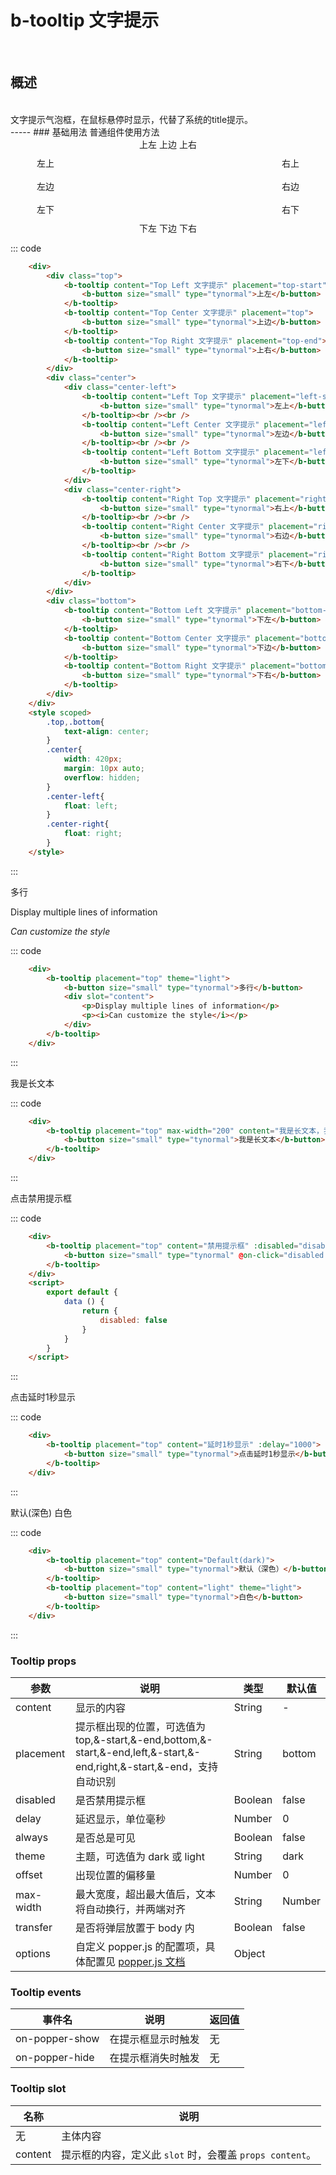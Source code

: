 # b-tooltip 文字提示
&nbsp;
## 概述
<br>
文字提示气泡框，在鼠标悬停时显示，代替了系统的title提示。<br>
-----
### 基础用法
普通组件使用方法

<div class="example">
    <div class="example-box">
        <div>
            <div class="top">
                <b-tooltip content="Top Left 文字提示" placement="top-start">
                    <b-button size="small" type="tynormal">上左</b-button>
                </b-tooltip>
                <b-tooltip content="Top Center 文字提示" placement="top">
                    <b-button size="small" type="tynormal">上边</b-button>
                </b-tooltip>
                <b-tooltip content="Top Right 文字提示" placement="top-end">
                    <b-button size="small" type="tynormal">上右</b-button>
                </b-tooltip>
            </div>
            <div class="center">
                <div class="center-left">
                    <b-tooltip content="Left Top 文字提示" placement="left-start">
                        <b-button size="small" type="tynormal">左上</b-button>
                    </b-tooltip><br /><br />
                    <b-tooltip content="Left Center 文字提示" placement="left">
                        <b-button size="small" type="tynormal">左边</b-button>
                    </b-tooltip><br /><br />
                    <b-tooltip content="Left Bottom 文字提示" placement="left-end">
                        <b-button size="small" type="tynormal">左下</b-button>
                    </b-tooltip>
                </div>
                <div class="center-right">
                    <b-tooltip content="Right Top 文字提示" placement="right-start">
                        <b-button size="small" type="tynormal">右上</b-button>
                    </b-tooltip><br /><br />
                    <b-tooltip content="Right Center 文字提示" placement="right">
                        <b-button size="small" type="tynormal">右边</b-button>
                    </b-tooltip><br /><br />
                    <b-tooltip content="Right Bottom 文字提示" placement="right-end">
                        <b-button size="small" type="tynormal">右下</b-button>
                    </b-tooltip>
                </div>
            </div>
            <div class="bottom">
                <b-tooltip content="Bottom Left 文字提示" placement="bottom-start">
                    <b-button size="small" type="tynormal">下左</b-button>
                </b-tooltip>
                <b-tooltip content="Bottom Center 文字提示" placement="bottom">
                    <b-button size="small" type="tynormal">下边</b-button>
                </b-tooltip>
                <b-tooltip content="Bottom Right 文字提示" placement="bottom-end">
                    <b-button size="small" type="tynormal">下右</b-button>
                </b-tooltip>
            </div>
        </div>
    </div>

::: code
```html
    <div>
        <div class="top">
            <b-tooltip content="Top Left 文字提示" placement="top-start">
                <b-button size="small" type="tynormal">上左</b-button>
            </b-tooltip>
            <b-tooltip content="Top Center 文字提示" placement="top">
                <b-button size="small" type="tynormal">上边</b-button>
            </b-tooltip>
            <b-tooltip content="Top Right 文字提示" placement="top-end">
                <b-button size="small" type="tynormal">上右</b-button>
            </b-tooltip>
        </div>
        <div class="center">
            <div class="center-left">
                <b-tooltip content="Left Top 文字提示" placement="left-start">
                    <b-button size="small" type="tynormal">左上</b-button>
                </b-tooltip><br /><br />
                <b-tooltip content="Left Center 文字提示" placement="left">
                    <b-button size="small" type="tynormal">左边</b-button>
                </b-tooltip><br /><br />
                <b-tooltip content="Left Bottom 文字提示" placement="left-end">
                    <b-button size="small" type="tynormal">左下</b-button>
                </b-tooltip>
            </div>
            <div class="center-right">
                <b-tooltip content="Right Top 文字提示" placement="right-start">
                    <b-button size="small" type="tynormal">右上</b-button>
                </b-tooltip><br /><br />
                <b-tooltip content="Right Center 文字提示" placement="right">
                    <b-button size="small" type="tynormal">右边</b-button>
                </b-tooltip><br /><br />
                <b-tooltip content="Right Bottom 文字提示" placement="right-end">
                    <b-button size="small" type="tynormal">右下</b-button>
                </b-tooltip>
            </div>
        </div>
        <div class="bottom">
            <b-tooltip content="Bottom Left 文字提示" placement="bottom-start">
                <b-button size="small" type="tynormal">下左</b-button>
            </b-tooltip>
            <b-tooltip content="Bottom Center 文字提示" placement="bottom">
                <b-button size="small" type="tynormal">下边</b-button>
            </b-tooltip>
            <b-tooltip content="Bottom Right 文字提示" placement="bottom-end">
                <b-button size="small" type="tynormal">下右</b-button>
            </b-tooltip>
        </div>
    </div>
    <style scoped>
        .top,.bottom{
            text-align: center;
        }
        .center{
            width: 420px;
            margin: 10px auto;
            overflow: hidden;
        }
        .center-left{
            float: left;
        }
        .center-right{
            float: right;
        }
    </style>
```
:::
</div>

<div class="example">
    <div class="example-box">
        <div>
            <b-tooltip placement="top" theme="light">
                <b-button size="small" type="tynormal">多行</b-button>
                <div slot="content">
                    <p>Display multiple lines of information</p>
                    <p><i>Can customize the style</i></p>
                </div>
            </b-tooltip>
        </div>
    </div>

::: code
```html
    <div>
        <b-tooltip placement="top" theme="light">
            <b-button size="small" type="tynormal">多行</b-button>
            <div slot="content">
                <p>Display multiple lines of information</p>
                <p><i>Can customize the style</i></p>
            </div>
        </b-tooltip>
    </div>
```
:::
</div>

<div class="example">
    <div class="example-box">
        <div>
            <b-tooltip placement="top" max-width="200" content="我是长文本，我是长文本，我是长文本，我是长文本，我是长文本">
                <b-button size="small" type="tynormal">我是长文本</b-button>
            </b-tooltip>
        </div>
    </div>

::: code
```html
    <div>
        <b-tooltip placement="top" max-width="200" content="我是长文本，我是长文本，我是长文本，我是长文本，我是长文本">
            <b-button size="small" type="tynormal">我是长文本</b-button>
        </b-tooltip>
    </div>
```
:::
</div>

<div class="example">
    <div class="example-box">
        <div>
            <b-tooltip placement="top" content="禁用提示框" :disabled="disabled">
                <b-button size="small" type="tynormal" @on-click="disabled = true">点击禁用提示框</b-button>
            </b-tooltip>
        </div>
    </div>

::: code
```html
    <div>
        <b-tooltip placement="top" content="禁用提示框" :disabled="disabled">
            <b-button size="small" type="tynormal" @on-click="disabled = true">点击禁用提示框</b-button>
        </b-tooltip>
    </div>
    <script>
        export default {
            data () {
                return {
                    disabled: false
                }
            }
        }
    </script>
```
:::
</div>

<div class="example">
    <div class="example-box">
        <div>
            <b-tooltip placement="top" content="延时1秒显示" :delay="1000">
                <b-button size="small" type="tynormal">点击延时1秒显示</b-button>
            </b-tooltip>
        </div>
    </div>

::: code
```html
    <div>
        <b-tooltip placement="top" content="延时1秒显示" :delay="1000">
            <b-button size="small" type="tynormal">点击延时1秒显示</b-button>
        </b-tooltip>
    </div>
```
:::
</div>

<div class="example">
    <div class="example-box">
        <div>
            <b-tooltip placement="top" content="Default(dark) 深色">
                <b-button size="small" type="tynormal">默认(深色)</b-button>
            </b-tooltip>
            <b-tooltip placement="right" content="light 白色 白色" theme="light">
                <b-button size="small" type="tynormal">白色</b-button>
            </b-tooltip>
        </div>
    </div>

::: code
```html
    <div>
        <b-tooltip placement="top" content="Default(dark)">
            <b-button size="small" type="tynormal">默认（深色）</b-button>
        </b-tooltip>
        <b-tooltip placement="top" content="light" theme="light">
            <b-button size="small" type="tynormal">白色</b-button>
        </b-tooltip>
    </div>
```
:::
</div>

<script>
export default {
    data () {
        return {
            disabled: false
        }
    },
    methods: {
    }
}
</script>
<style scoped>
    .top,.bottom{
        text-align: center;
    }
    .center{
        width: 420px;
        margin: 10px auto;
        overflow: hidden;
    }
    .center-left{
        float: left;
    }
    .center-right{
        float: right;
    }
</style>

### Tooltip props
| 参数      | 说明    | 类型        | 默认值   |
|---------- |-------- |---------- |-------------  |
| content   | 显示的内容                               | String        | -      |
| placement | 提示框出现的位置，可选值为top,&-start,&-end,bottom,&-start,&-end,left,&-start,&-end,right,&-start,&-end，支持自动识别 | String | bottom |
| disabled  | 是否禁用提示框                                    | Boolean         | false   |
| delay     | 延迟显示，单位毫秒                                 | Number          |  0  |
| always    | 是否总是可见                                      | Boolean         |  false  |
| theme     | 主题，可选值为 dark 或 light                       | String          | dark   |
| offset    | 出现位置的偏移量                                   | Number          | 0  |
| max-width | 最大宽度，超出最大值后，文本将自动换行，并两端对齐       | String | Number | -  |
| transfer  | 是否将弹层放置于 body 内                            | Boolean         | false   |
| options   | 自定义 popper.js 的配置项，具体配置见 <a href="https://popper.js.org/popper-documentation.html" target="_blank">popper.js 文档</a> | Object    | |

### Tooltip events
| 事件名          | 说明              | 返回值 |
| -------------- | ---------------- | -- |
| on-popper-show | 在提示框显示时触发  | 无 |
| on-popper-hide | 在提示框消失时触发  | 无 |

### Tooltip slot
| 名称      | 说明    |
| ---------- | ------- |
| 无         | 主体内容                                               |
| content    | 提示框的内容，定义此 `slot` 时，会覆盖 `props content`。   |

